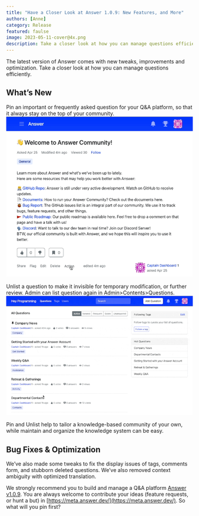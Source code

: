 ```yaml
---
title: "Have a Closer Look at Answer 1.0.9: New Features, and More"
authors: [Anne]
category: Release
featured: faulse
image: 2023-05-11-cover@4x.png
description: Take a closer look at how you can manage questions efficiently with Answer v1.0.9.
---
```

The latest version of Answer comes with new tweaks, improvements and optimization. Take a closer look at how you can manage questions efficiently.

## What’s New

Pin an important or frequently asked question for your Q&A platform, so that it always stay on the top of your community.
![Pin a Question in Answer](1.0.9release1.gif)

Unlist a question to make it invisible for temporary modification, or further review. Admin can list question again in Admin\>Contents\>Questions.
![Unlist a Question](1.0.9release2.gif)

Pin and Unlist help to tailor a knowledge-based community of your own, while maintain and organize the knowledge system can be easy.

## Bug Fixes & Optimization

We’ve also made some tweaks to fix the display issues of tags, comments form,  and stubborn deleted questions. We’ve also removed context ambiguity with optimized translation.

We strongly recommend you to build and manage a Q&A platform [Answer v1.0.9](https://github.com/answerdev/answer/releases/tag/v1.0.9). You are always welcome to contribute your ideas (feature requests, or hunt a but) in [https://meta.answer.dev/](https://meta.answer.dev/). So what will you pin first?
